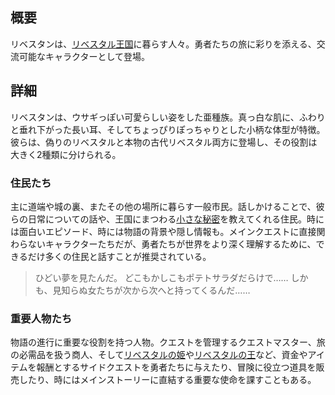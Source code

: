 <!-- title: リベスタン -->
<!-- quote: 樽も壺もポテトサラダで溢れていた。 -->
<!-- chapters: -1 -->
<!-- images: (リベスタンス概要), (ポテトサラダの悪夢を見たリベスタン), (リベスタンと会話中に見つかった謎めいたメッセージ), (プリンセス・イファニアが初めて英雄たちと出会う場面), (クエストを与える役目を持つクエストマスター), (商人からアイテムを購入する英雄), (王国に暮らすリベスタンたち) -->
<!-- model: false -->

## 概要

リベスタンは、[リベスタル王国](#entry:libestal-ficta-entry)に暮らす人々。勇者たちの旅に彩りを添える、交流可能なキャラクターとして登場。

## 詳細

リベスタンは、ウサギっぽい可愛らしい姿をした亜種族。真っ白な肌に、ふわりと垂れ下がった長い耳、そしてちょっぴりぽっちゃりとした小柄な体型が特徴。彼らは、偽りのリベスタルと本物の古代リベスタル両方に登場し、その役割は大きく2種類に分けられる。

### 住民たち

主に道端や城の裏、またその他の場所に暮らす一般市民。話しかけることで、彼らの日常についての話や、王国にまつわる[小さな秘密](https://www.youtube.com/live/CFSfP27KTco?feature=shared&t=5386)を教えてくれる住民。時には面白いエピソード、時には物語の背景や隠し情報も。メインクエストに直接関わらないキャラクターたちだが、勇者たちが世界をより深く理解するために、できるだけ多くの住民と話すことが推奨されている。

> ひどい夢を見たんだ。
> どこもかしこもポテトサラダだらけで……
> しかも、見知らぬ女たちが次から次へと持ってくるんだ……

### 重要人物たち

物語の進行に重要な役割を持つ人物。クエストを管理するクエストマスター、旅の必需品を扱う商人、そして[リベスタルの姫](#entry:iphania-entry)や[リベスタルの王](#entry:outsider-entry)など、資金やアイテムを報酬とするサイドクエストを勇者たちに与えたり、冒険に役立つ道具を販売したり、時にはメインストーリーに直結する重要な使命を課すこともある。
